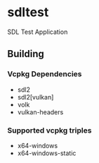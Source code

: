 # sdltest

SDL Test Application

## Building

### Vcpkg Dependencies
* sdl2
* sdl2[vulkan]
* volk
* vulkan-headers

### Supported vcpkg triples 
* x64-windows
* x64-windows-static
